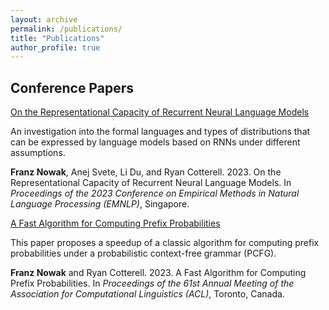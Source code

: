 ```yaml
---
layout: archive
permalink: /publications/
title: "Publications"
author_profile: true
---
```


## Conference Papers

[On the Representational Capacity of Recurrent Neural Language Models](https://aclanthology.org/2023.emnlp-main.434/)

An investigation into the formal languages and types of distributions that can be expressed by language models based on RNNs under different assumptions.

**Franz Nowak**, Anej Svete, Li Du, and Ryan Cotterell. 2023. On the Representational Capacity of Recurrent Neural Language Models. In *Proceedings of the 2023 Conference on Empirical Methods in Natural Language Processing (EMNLP)*, Singapore.

[A Fast Algorithm for Computing Prefix Probabilities](https://aclanthology.org/2023.acl-short.6/)

This paper proposes a speedup of a classic algorithm for computing prefix probabilities under a probabilistic context-free grammar (PCFG).

**Franz Nowak** and Ryan Cotterell. 2023. A Fast Algorithm for Computing Prefix Probabilities. In *Proceedings of the 61st Annual Meeting of the Association for Computational Linguistics (ACL)*, Toronto, Canada.